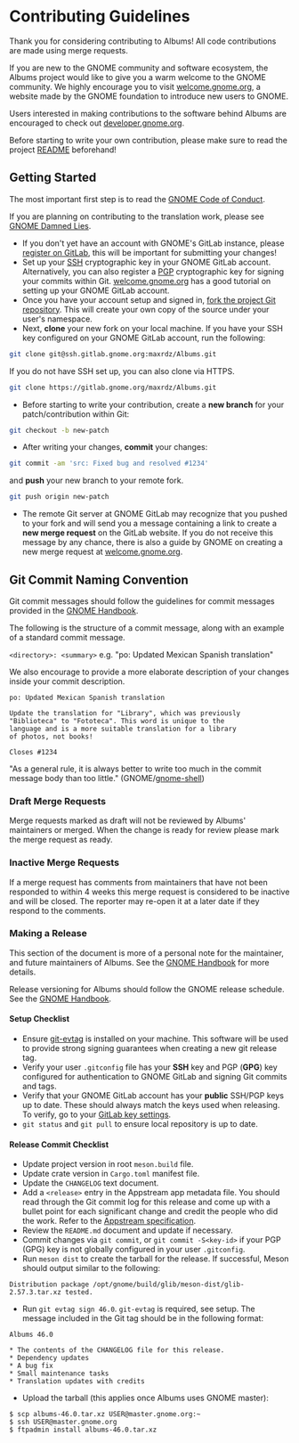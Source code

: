 # Contributing Guidelines

Thank you for considering contributing to Albums!
All code contributions are made using merge requests.

If you are new to the GNOME community and software ecosystem,
the Albums project would like to give you a warm welcome to
the GNOME community. We highly encourage you to visit
[welcome.gnome.org](https://welcome.gnome.org/), a website
made by the GNOME foundation to introduce new users to GNOME.

Users interested in making contributions to the software
behind Albums are encouraged to check out
[developer.gnome.org](https://developer.gnome.org/).

Before starting to write your own contribution, please make
sure to read the project [README](./README) beforehand!

## Getting Started

The most important first step is to read the
[GNOME Code of Conduct](https://conduct.gnome.org/).

If you are planning on contributing to the translation work,
please see [GNOME Damned Lies](https://l10n.gnome.org/).

- If you don't yet have an account with GNOME's GitLab instance,
please [register on GitLab](https://gitlab.gnome.org/users/sign_up),
this will be important for submitting your changes!
- Set up your [SSH](https://en.wikipedia.org/wiki/Secure_Shell)
cryptographic key in your GNOME GitLab account.
Alternatively, you can also register a
[PGP](https://en.wikipedia.org/wiki/Pretty_Good_Privacy)
cryptographic key for signing your commits within Git.
[welcome.gnome.org](https://welcome.gnome.org/en/app/Loupe/#setting-up-gitlab)
has a good tutorial on setting up your GNOME GitLab account.
- Once you have your account setup and signed in,
[fork the project Git repository](https://gitlab.gnome.org/maxrdz/Albums).
This will create your own copy of the source under your user's namespace.
- Next, **clone** your new fork on your local machine. If you have your
SSH key configured on your GNOME GitLab account, run the following:
```sh
git clone git@ssh.gitlab.gnome.org:maxrdz/Albums.git
```
If you do not have SSH set up, you can also clone via HTTPS.
```sh
git clone https://gitlab.gnome.org/maxrdz/Albums.git
```
- Before starting to write your contribution, create a **new branch**
for your patch/contribution within Git:
```sh
git checkout -b new-patch
```
- After writing your changes, **commit** your changes:
```sh
git commit -am 'src: Fixed bug and resolved #1234'
```
and **push** your new branch to your remote fork.
```sh
git push origin new-patch
```
- The remote Git server at GNOME GitLab may recognize that
you pushed to your fork and will send you a message containing
a link to create a **new merge request** on the GitLab website.
If you do not receive this message by any chance, there is also
a guide by GNOME on creating a new merge request at
[welcome.gnome.org](https://welcome.gnome.org/en/app/Loupe/#creating-a-merge-request).

## Git Commit Naming Convention

Git commit messages should follow the guidelines for commit
messages provided in the
[GNOME Handbook](https://handbook.gnome.org/development/commit-messages.html).

The following is the structure of a commit message, along
with an example of a standard commit message.

`<directory>: <summary>` e.g. "po: Updated Mexican Spanish translation"

We also encourage to provide a more elaborate description of
your changes inside your commit description.

```
po: Updated Mexican Spanish translation

Update the translation for "Library", which was previously
"Biblioteca" to "Fototeca". This word is unique to the
language and is a more suitable translation for a library
of photos, not books!

Closes #1234
```

"As a general rule, it is always better to write too much in the
commit message body than too little."
(GNOME/[gnome-shell](https://gitlab.gnome.org/GNOME/gnome-shell/-/blob/9f5a323e06d6b5b3818d934ba5b31c437c4c07b3/docs/commit-messages.md))

### Draft Merge Requests

Merge requests marked as draft will not be reviewed by Albums'
maintainers or merged. When the change is ready for review please
mark the merge request as ready.

### Inactive Merge Requests

If a merge request has comments from maintainers that have not been
responded to within 4 weeks this merge request is considered to be
inactive and will be closed. The reporter may re-open it at a later
date if they respond to the comments.

### Making a Release

This section of the document is more of a personal note for the
maintainer, and future maintainers of Albums. See the
[GNOME Handbook](https://handbook.gnome.org/maintainers/making-a-release.html)
for more details.

Release versioning for Albums should follow the GNOME release
schedule.
See the [GNOME Handbook](https://handbook.gnome.org/maintainers.html).

#### Setup Checklist

- Ensure [git-evtag](https://github.com/cgwalters/git-evtag) is
installed on your machine. This software will be used to provide
strong signing guarantees when creating a new git release tag.
- Verify your user `.gitconfig` file has your **SSH** key and PGP
(**GPG**) key configured for authentication to GNOME GitLab and
signing Git commits and tags.
- Verify that your GNOME GitLab account has your **public** SSH/PGP
keys up to date. These should always match the keys used when
releasing. To verify, go to your
[GitLab key settings](https://gitlab.gnome.org/-/user_settings/gpg_keys#index).
- `git status` and `git pull` to ensure local repository is up to date.

#### Release Commit Checklist

- Update project version in root `meson.build` file.
- Update crate version in `Cargo.toml` manifest file.
- Update the `CHANGELOG` text document.
- Add a `<release>` entry in the Appstream app metadata file. You
should read through the Git commit log for this release and come up
with a bullet point for each significant change and credit the
people who did the work. Refer to the
[Appstream specification](https://www.freedesktop.org/software/appstream/docs/).
- Review the `README.md` document and update if necessary.
- Commit changes via `git commit`, or `git commit -S<key-id>` if your
PGP (GPG) key is not globally configured in your user `.gitconfig`.
- Run `meson dist` to create the tarball for the release. If
successful, Meson should output similar to the following:
```
Distribution package /opt/gnome/build/glib/meson-dist/glib-2.57.3.tar.xz tested.
```
- Run `git evtag sign 46.0`. `git-evtag` is required, see setup. The
message included in the Git tag should be in the following format:
```
Albums 46.0

* The contents of the CHANGELOG file for this release.
* Dependency updates
* A bug fix
* Small maintenance tasks
* Translation updates with credits
```
- Upload the tarball (this applies once Albums uses GNOME master):
```
$ scp albums-46.0.tar.xz USER@master.gnome.org:~
$ ssh USER@master.gnome.org
$ ftpadmin install albums-46.0.tar.xz
```
